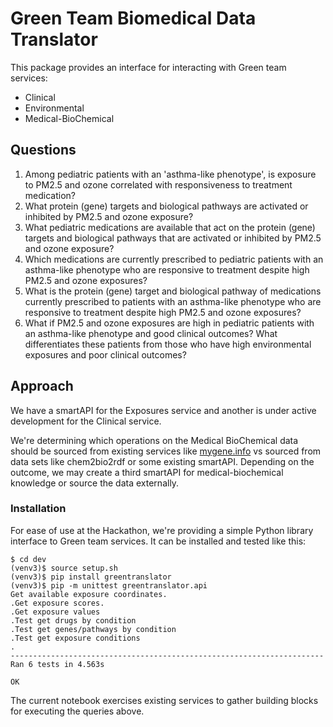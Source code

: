 # Green Team Biomedical Data Translator

This package provides an interface for interacting with Green team services:
- Clinical
- Environmental
- Medical-BioChemical

## Questions

1. Among pediatric patients with an 'asthma-like phenotype', is exposure to PM2.5 and ozone correlated with responsiveness to treatment medication?
2. What protein (gene) targets and biological pathways are activated or inhibited by PM2.5 and ozone exposure?
3. What pediatric medications are available that act on the protein (gene) targets and biological pathways that are activated or inhibited by PM2.5 and ozone exposure?
4. Which medications are currently prescribed to pediatric patients with an asthma-like phenotype who are responsive to treatment despite high PM2.5 and ozone exposures?
5. What is the protein (gene) target and biological pathway of medications currently prescribed to patients with an asthma-like phenotype who are responsive to treatment despite high PM2.5 and ozone exposures?
6. What if PM2.5 and ozone exposures are high in pediatric patients with an asthma-like phenotype and good clinical outcomes? What differentiates these patients from those who have high environmental exposures and poor clinical outcomes? 

## Approach

We have a smartAPI for the Exposures service and another is under active development for the Clinical service.

We're determining which operations on the Medical BioChemical data should be sourced from existing services like [mygene.info](http://mygene.info/v3/api) vs sourced from data sets like chem2bio2rdf or some existing smartAPI. Depending on the outcome, we may create a third smartAPI for medical-biochemical knowledge or source the data externally.

### Installation

For ease of use at the Hackathon, we're providing a simple Python library interface to Green team services. It can be installed and tested like this:
   ```
   $ cd dev
   (venv3)$ source setup.sh
   (venv3)$ pip install greentranslator
   (venv3)$ pip -m unittest greentranslator.api
   Get available exposure coordinates.
   .Get exposure scores.
   .Get exposure values
   .Test get drugs by condition
   .Test get genes/pathways by condition
   .Test get exposure conditions
   .
   ----------------------------------------------------------------------
   Ran 6 tests in 4.563s

   OK
   ```
   
The current notebook exercises existing services to gather building blocks for executing the queries above.

